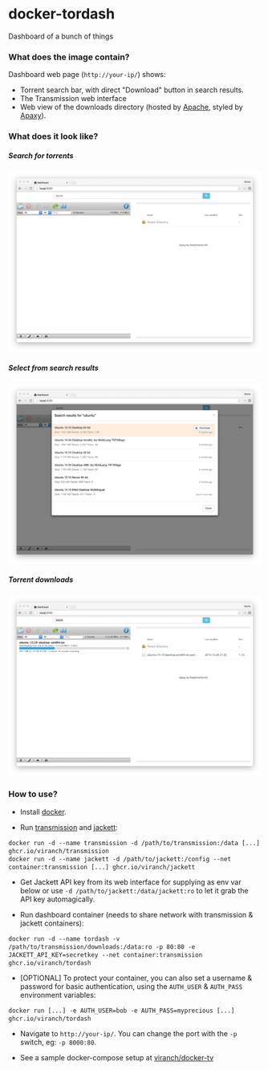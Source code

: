 # docker-tordash
Dashboard of a bunch of things

### What does the image contain?

Dashboard web page (`http://your-ip/`) shows:
- Torrent search bar, with direct "Download" button in search results.
- The Transmission web interface
- Web view of the downloads directory (hosted by [Apache](https://httpd.apache.org/), styled by [Apaxy](https://oupala.github.io/apaxy/)).

### What does it look like?

##### Search for torrents
![Search for torrents](https://raw.githubusercontent.com/viranch/docker-tordash/main/screenshots/ss1.png)
##### Select from search results
![Select from search results](https://raw.githubusercontent.com/viranch/docker-tordash/main/screenshots/ss2.png)
##### Torrent downloads
![Torrent downloads](https://raw.githubusercontent.com/viranch/docker-tordash/main/screenshots/ss3.png)

### How to use?

- Install [docker](https://docs.docker.com/installation/#installation).

- Run [transmission](https://github.com/viranch/docker-transmission) and [jackett](https://github.com/viranch/docker-jackett):
```
docker run -d --name transmission -d /path/to/transmission:/data [...] ghcr.io/viranch/transmission
docker run -d --name jackett -d /path/to/jackett:/config --net container:transmission [...] ghcr.io/viranch/jackett
```

- Get Jackett API key from its web interface for supplying as env var below or use `-d /path/to/jackett:/data/jackett:ro` to let it grab the API key automagically.

- Run dashboard container (needs to share network with transmission & jackett containers):
```
docker run -d --name tordash -v /path/to/transmission/downloads:/data:ro -p 80:80 -e JACKETT_API_KEY=secretkey --net container:transmission ghcr.io/viranch/tordash
```

- [OPTIONAL] To protect your container, you can also set a username & password for basic authentication, using the `AUTH_USER` & `AUTH_PASS` environment variables:
```
docker run [...] -e AUTH_USER=bob -e AUTH_PASS=myprecious [...] ghcr.io/viranch/tordash
```

- Navigate to `http://your-ip/`. You can change the port with the `-p` switch, eg: `-p 8000:80`.

- See a sample docker-compose setup at [viranch/docker-tv](https://github.com/viranch/docker-tv)
